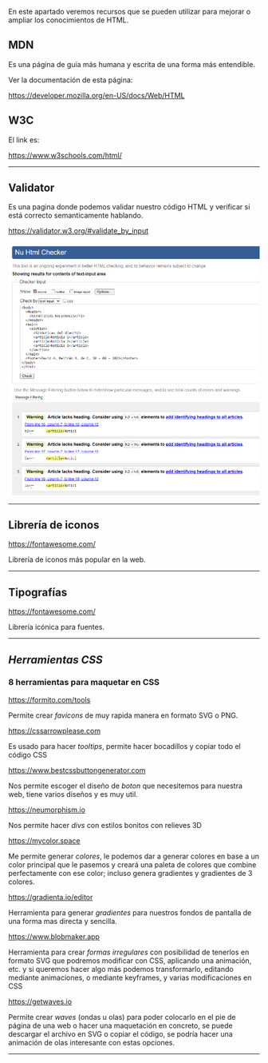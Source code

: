 En este apartado veremos recursos que se pueden utilizar para mejorar o ampliar los conocimientos de HTML.

## MDN

Es una página de guía más humana y escrita de una forma más entendible.

Ver la documentación de esta página:

https://developer.mozilla.org/en-US/docs/Web/HTML


## W3C

El link es: 

https://www.w3schools.com/html/

---
## Validator

Es una pagina donde podemos validar nuestro código HTML y verificar si está correcto semanticamente hablando.

https://validator.w3.org/#validate_by_input

![Validador](/media/Error_article.png)

---

## Librería de iconos

https://fontawesome.com/

Librería de iconos más popular en la web.

---
## Tipografías

https://fontawesome.com/

Librería icónica para fuentes.

---

## ***Herramientas CSS***

### **8 herramientas para maquetar en CSS**

https://formito.com/tools

Permite crear *favicons* de muy rapida manera en formato SVG o PNG.

https://cssarrowplease.com

Es usado para hacer *tooltips*, permite hacer bocadillos y copiar todo el código CSS

https://www.bestcssbuttongenerator.com

Nos permite escoger el diseño de *boton* que necesitemos para nuestra web, tiene varios diseños y es muy util.

https://neumorphism.io

Nos permite hacer *divs* con estilos bonitos con relieves 3D

https://mycolor.space

Me permite generar *colores*, le podemos dar a generar colores en base a un color principal que le pasemos y creará una paleta de colores que combine perfectamente con ese color; incluso genera gradientes y gradientes de 3 colores.

https://gradienta.io/editor

Herramienta para generar *gradientes* para nuestros fondos de pantalla de una forma mas directa y sencilla.

https://www.blobmaker.app

Herramienta para crear *formas irregulares* con posibilidad de tenerlos en formato SVG que podremos modificar con CSS, aplicando una animación, etc. y si queremos hacer algo más podemos transformarlo, editando mediante animaciones, o mediante keyframes, y varias modificaciones en CSS

https://getwaves.io

Permite crear *waves* (ondas u olas) para poder colocarlo en el pie de página de una web o hacer una maquetación en concreto, se puede descargar el archivo en SVG o copiar el código, se podría hacer una animación de olas interesante con estas opciones.

---
